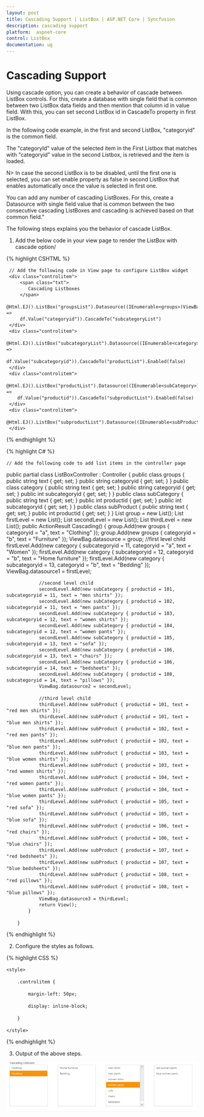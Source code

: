 ```yaml
---
layout: post
title: Cascading Support | ListBox | ASP.NET Core | Syncfusion
description: cascading support 
platform:  aspnet-core
control: ListBox
documentation: ug
---
```


# Cascading Support 

Using cascade option, you can create a behavior of cascade between ListBox controls. For this, create a database with single field that is common between two ListBox data fields and then mention that column id in value field. With this, you can set second ListBox id in CascadeTo property in first ListBox. 

In the following code example, in the first and second ListBox, "categoryid" is the common field. 

The "categoryId" value of the selected item in the First Listbox that matches with "categoryid" value in the second Listbox, is retrieved and the item is loaded.


N> In case the second ListBox is to be disabled, until the first one is selected, you can set enable property as false in second ListBox that enables automatically once the value is selected in first one.

You can add any number of cascading ListBoxes. For this, create a Datasource with single field value that is common between the two consecutive cascading ListBoxes and cascading is achieved based on that common field.”  

The following steps explains you the behavior of cascade ListBox. 

1. Add the below code in your view page to render the ListBox with cascade option/

{% highlight CSHTML %}

	 // Add the following code in View page to configure ListBox widget
	 <div class="controlitem"> 
		 <span class="txt">
			Cascading Listboxes
		 </span>
		 @Html.EJ().ListBox("groupsList").Datasource((IEnumerable<groups>)ViewBag.datasource).ListBoxFields(df => 
		 df.Value("categoryid")).CascadeTo("subcategoryList")
	 </div>
	 <div class="controlitem">
		 @Html.EJ().ListBox("subcategoryList").Datasource((IEnumerable<category>)ViewBag.datasource1).ListBoxFields(df => 
		 df.Value("subcategoryid")).CascadeTo("productList").Enabled(false)
	 </div>
	 <div class="controlitem">
		@Html.EJ().ListBox("productList").Datasource((IEnumerable<subCategory>)ViewBag.datasource2).ListBoxFields(df => 
		df.Value("productid")).CascadeTo("subproductList").Enabled(false)
	 </div>
	 <div class="controlitem"> 
		@Html.EJ().ListBox("subproductList").Datasource((IEnumerable<subProduct>)ViewBag.datasource3).Enabled(false)
	 </div>
 
 {% endhighlight %}
   
   
{% highlight C# %}
   
	// Add the following code to add list items in the controller page
public partial class ListBoxController : Controller
    {
        public class groups
        {
            public string text { get; set; }
            public string categoryid { get; set; }
        }
            public class category
            {
                public string text { get; set; }
                public string categoryid { get; set; }
                public int subcategoryid { get; set; }
            }
            public class subCategory
            {
                public string text { get; set; }
                public int productid { get; set; }
                public int subcategoryid { get; set; }
            }
            public class subProduct
            {
                public string text { get; set; }
                public int productid { get; set; }
            }
            List<groups> group = new List<groups>();
            List<category> firstLevel = new List<category>();
            List<subCategory> secondLevel = new List<subCategory>();
            List<subProduct> thirdLevel = new List<subProduct>();
            public ActionResult Cascading()
            {
                group.Add(new groups { categoryid = "a", text = "Clothing" });
                group.Add(new groups { categoryid = "b", text = "Furniture" });
                ViewBag.datasource = group;
                //first level child 
                firstLevel.Add(new category { subcategoryid = 11, categoryid = "a", text = "Women" });
                firstLevel.Add(new category { subcategoryid = 12, categoryid = "b", text = "Home furniture" });
                firstLevel.Add(new category { subcategoryid = 13, categoryid = "b", text = "Bedding" });
                ViewBag.datasource1 = firstLevel;

                //second level child  
                secondLevel.Add(new subCategory { productid = 101, subcategoryid = 11, text = "men shirts" });
                secondLevel.Add(new subCategory { productid = 102, subcategoryid = 11, text = "men pants" });
                secondLevel.Add(new subCategory { productid = 103, subcategoryid = 12, text = "women shirts" });
                secondLevel.Add(new subCategory { productid = 104, subcategoryid = 12, text = "women pants" });
                secondLevel.Add(new subCategory { productid = 105, subcategoryid = 13, text = "sofa" });
                secondLevel.Add(new subCategory { productid = 106, subcategoryid = 13, text = "chairs" });
                secondLevel.Add(new subCategory { productid = 106, subcategoryid = 14, text = "bedsheets" });
                secondLevel.Add(new subCategory { productid = 108, subcategoryid = 14, text = "pillows" });
                ViewBag.datasource2 = secondLevel;

                //third level child 
                thirdLevel.Add(new subProduct { productid = 101, text = "red men shirts" });
                thirdLevel.Add(new subProduct { productid = 101, text = "blue men shirts" });
                thirdLevel.Add(new subProduct { productid = 102, text = "red men pants" });
                thirdLevel.Add(new subProduct { productid = 102, text = "blue men pants" });
                thirdLevel.Add(new subProduct { productid = 103, text = "blue women shirts" });
                thirdLevel.Add(new subProduct { productid = 103, text = "red women shirts" });
                thirdLevel.Add(new subProduct { productid = 104, text = "red women pants" });
                thirdLevel.Add(new subProduct { productid = 104, text = "blue women pants" });
                thirdLevel.Add(new subProduct { productid = 105, text = "red sofa" });
                thirdLevel.Add(new subProduct { productid = 105, text = "blue sofa" });
                thirdLevel.Add(new subProduct { productid = 106, text = "red chairs" });
                thirdLevel.Add(new subProduct { productid = 106, text = "blue chairs" });
                thirdLevel.Add(new subProduct { productid = 107, text = "red bedsheets" });
                thirdLevel.Add(new subProduct { productid = 107, text = "blue bedsheets" });
                thirdLevel.Add(new subProduct { productid = 108, text = "red pillows" });
                thirdLevel.Add(new subProduct { productid = 108, text = "blue pillows" });
                ViewBag.datasource3 = thirdLevel;
                return View();
            }

        }

 {% endhighlight %}
   


2. Configure the styles as follows.



{% highlight CSS %}

	<style>

		.controlitem {

			margin-left: 50px;

			display: inline-block;

		}

	</style>

 {% endhighlight %}
   

3. Output of the above steps.



![](Cascading-Support_images/Cascading-Support_img2.png)



